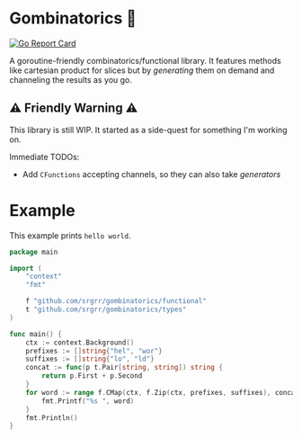 # Gombinatorics 🎲

[![Go Report Card](https://goreportcard.com/badge/github.com/srgrr/gombinatorics)](https://goreportcard.com/report/github.com/srgrr/gombinatorics)

A goroutine-friendly combinatorics/functional library. It features methods like cartesian product for slices but by *generating* them on demand and channeling the results as you go.

## ⚠️ Friendly Warning ⚠️
This library is still WIP. It started as a side-quest for something I'm working on.

Immediate TODOs:
- Add `CFunctions` accepting channels, so they can also take *generators*

# Example
This example prints `hello world`.
```go
package main

import (
	"context"
	"fmt"

	f "github.com/srgrr/gombinatorics/functional"
	t "github.com/srgrr/gombinatorics/types"
)

func main() {
	ctx := context.Background()
	prefixes := []string{"hel", "wor"}
	suffixes := []string{"lo", "ld"}
	concat := func(p t.Pair[string, string]) string {
		return p.First + p.Second
	}
	for word := range f.CMap(ctx, f.Zip(ctx, prefixes, suffixes), concat) {
		fmt.Printf("%s ", word)
	}
	fmt.Println()
}
```